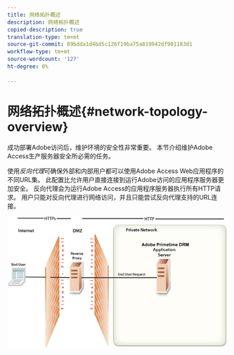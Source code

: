 ```yaml
---
title: 网络拓扑概述
description: 网络拓扑概述
copied-description: true
translation-type: tm+mt
source-git-commit: 89bdda1d4bd5c126f19ba75a819942df901183d1
workflow-type: tm+mt
source-wordcount: '127'
ht-degree: 0%

---
```



# 网络拓扑概述{#network-topology-overview}

成功部署Adobe访问后，维护环境的安全性非常重要。 本节介绍维护Adobe Access生产服务器安全所必需的任务。

使用&#x200B;*反向代理*&#x200B;可确保外部和内部用户都可以使用Adobe Access Web应用程序的不同URL集。 此配置比允许用户直接连接到运行Adobe访问的应用程序服务器更加安全。 反向代理会为运行Adobe Access的应用程序服务器执行所有HTTP请求。 用户只能对反向代理进行网络访问，并且只能尝试反向代理支持的URL连接。

<!--<a id="fig-frx-dcg-44"></a>-->

![](assets/AdobeAccess_4_SecureDeployment_web.png)

